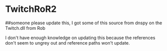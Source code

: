 # TwitchRoR2
##someone please update this, I got some of this source from dnspy on the Twitch.dll from Rob

I don't have enough knowledge on updating this because the references don't seem to ungrey out and reference paths won't update.



